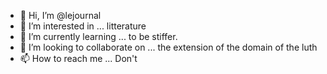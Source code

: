 - 👋 Hi, I’m @lejournal
- 👀 I’m interested in ... litterature
- 🌱 I’m currently learning ... to be stiffer.
- 💞️ I’m looking to collaborate on ... the extension of the domain of the luth
- 📫 How to reach me ... Don't

<!---
lejournal/lejournal is a ✨ special ✨ repository because its `README.md` (this file) appears on your GitHub profile.
You can click the Preview link to take a look at your changes.
--->
